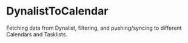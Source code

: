 # DynalistToCalendar

Fetching data from Dynalist, filtering, and pushing/syncing to different Calendars and Tasklists.